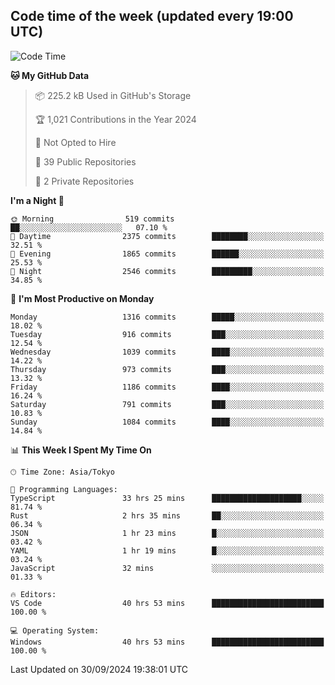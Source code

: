 ## Code time of the week (updated every 19:00 UTC)

<!--START_SECTION:waka-->
![Code Time](http://img.shields.io/badge/Code%20Time-3%2C708%20hrs%2024%20mins-blue)

**🐱 My GitHub Data** 

> 📦 225.2 kB Used in GitHub's Storage 
 > 
> 🏆 1,021 Contributions in the Year 2024
 > 
> 🚫 Not Opted to Hire
 > 
> 📜 39 Public Repositories 
 > 
> 🔑 2 Private Repositories 
 > 
**I'm a Night 🦉** 

```text
🌞 Morning                519 commits         ██░░░░░░░░░░░░░░░░░░░░░░░   07.10 % 
🌆 Daytime                2375 commits        ████████░░░░░░░░░░░░░░░░░   32.51 % 
🌃 Evening                1865 commits        ██████░░░░░░░░░░░░░░░░░░░   25.53 % 
🌙 Night                  2546 commits        █████████░░░░░░░░░░░░░░░░   34.85 % 
```
📅 **I'm Most Productive on Monday** 

```text
Monday                   1316 commits        █████░░░░░░░░░░░░░░░░░░░░   18.02 % 
Tuesday                  916 commits         ███░░░░░░░░░░░░░░░░░░░░░░   12.54 % 
Wednesday                1039 commits        ████░░░░░░░░░░░░░░░░░░░░░   14.22 % 
Thursday                 973 commits         ███░░░░░░░░░░░░░░░░░░░░░░   13.32 % 
Friday                   1186 commits        ████░░░░░░░░░░░░░░░░░░░░░   16.24 % 
Saturday                 791 commits         ███░░░░░░░░░░░░░░░░░░░░░░   10.83 % 
Sunday                   1084 commits        ████░░░░░░░░░░░░░░░░░░░░░   14.84 % 
```


📊 **This Week I Spent My Time On** 

```text
🕑︎ Time Zone: Asia/Tokyo

💬 Programming Languages: 
TypeScript               33 hrs 25 mins      ████████████████████░░░░░   81.74 % 
Rust                     2 hrs 35 mins       ██░░░░░░░░░░░░░░░░░░░░░░░   06.34 % 
JSON                     1 hr 23 mins        █░░░░░░░░░░░░░░░░░░░░░░░░   03.42 % 
YAML                     1 hr 19 mins        █░░░░░░░░░░░░░░░░░░░░░░░░   03.24 % 
JavaScript               32 mins             ░░░░░░░░░░░░░░░░░░░░░░░░░   01.33 % 

🔥 Editors: 
VS Code                  40 hrs 53 mins      █████████████████████████   100.00 % 

💻 Operating System: 
Windows                  40 hrs 53 mins      █████████████████████████   100.00 % 
```


 Last Updated on 30/09/2024 19:38:01 UTC
<!--END_SECTION:waka-->